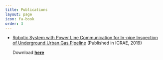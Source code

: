 ```yaml
---
title: Publications
layout: page
icon: fa-book
order: 3
---
```


* [Robotic System with Power Line Communication for In-pipe Inspection of Underground Urban Gas Pipeline](https://ieeexplore.ieee.org/abstract/document/9043827) (Published in ICRAE, 2019)

  Download [**here**](./assets/publications/ICRAE_Wanghengfei.pdf)





